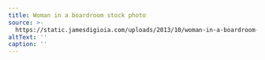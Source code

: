 ```yaml
---
title: Woman in a boardroom stock photo
source: >-
  https://static.jamesdigioia.com/uploads/2013/10/woman-in-a-boardroom-stock-photo.jpg
altText: ''
caption: ''
---
```


